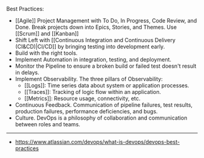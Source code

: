 Best Practices:
- [[Agile]] Project Management with To Do, In Progress, Code Review, and Done. Break projects down into Epics, Stories, and Themes. Use [[Scrum]] and [[Kanban]] 
- Shift Left with [[Continuous Integration and Continuous Delivery (CI&CD)|CI/CD]] by bringing testing into development early. 
- Build with the right tools. 
- Implement Automation in integration, testing, and deployment. 
- Monitor the Pipeline to ensure a broken build or failed test doesn't result in delays. 
- Implement Observability. The three pillars of Observability:
	- [[Logs]]: Time series data about system or application processes.
	- [[Traces]]: Tracking of logic flow within an application.
	- [[Metrics]]: Resource usage, connectivity, etc.
- Continuous Feedback. Communication of pipeline failures, test results, production failures, performance deficiencies, and bugs. 
- Culture. DevOps is a philosophy of collaboration and communication between roles and teams.  

---

- https://www.atlassian.com/devops/what-is-devops/devops-best-practices